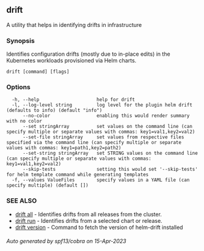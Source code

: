 ## drift

A utility that helps in identifying drifts in infrastructure

### Synopsis

Identifies configuration drifts (mostly due to in-place edits) in the Kubernetes workloads provisioned via Helm charts.

```
drift [command] [flags]
```

### Options

```
  -h, --help                     help for drift
  -l, --log-level string         log level for the plugin helm drift (defaults to info) (default "info")
      --no-color                 enabling this would render summary with no color
      --set stringArray          set values on the command line (can specify multiple or separate values with commas: key1=val1,key2=val2)
      --set-file stringArray     set values from respective files specified via the command line (can specify multiple or separate values with commas: key1=path1,key2=path2)
      --set-string stringArray   set STRING values on the command line (can specify multiple or separate values with commas: key1=val1,key2=val2)
      --skip-tests               setting this would set '--skip-tests' for helm template command while generating templates
  -f, --values ValueFiles        specify values in a YAML file (can specify multiple) (default [])
```

### SEE ALSO

* [drift all](drift_all.md)	 - Identifies drifts from all releases from the cluster.
* [drift run](drift_run.md)	 - Identifies drifts from a selected chart or release.
* [drift version](drift_version.md)	 - Command to fetch the version of helm-drift installed

###### Auto generated by spf13/cobra on 15-Apr-2023
